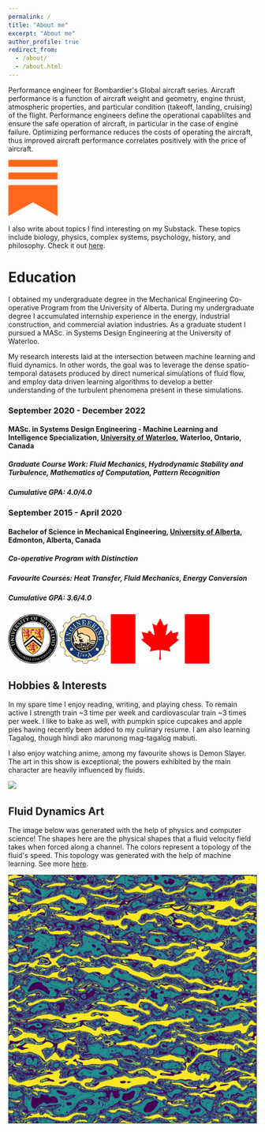 ```yaml
---
permalink: /
title: "About me"
excerpt: "About me"
author_profile: true
redirect_from: 
  - /about/
  - /about.html
---
```


Performance engineer for Bombardier's Global aircraft series. Aircraft performance is a function of aircraft weight and geometry, engine thrust, atmospheric properties, and particular condition (takeoff, landing, cruising) of the flight. Performance engineers define the operational capabliltes and ensure the safe operation of aircraft, in particular in the case of engine failure. Optimizing performance reduces the costs of operating the aircraft, thus improved aircraft performance correlates positively with the price of aircraft.

<img src="/images/substack-icon.png" alt="drawing" width="100"/>

I also write about topics I find interesting on my Substack. These topics include biology, physics, complex systems, psychology, history, and philosophy. Check it out [here](https://johnlyne.substack.com/).

Education
======
I obtained my undergraduate degree in the Mechanical Engineering Co-operative Program from the University of Alberta. During my undergraduate degree I accumulated internship experience in the energy, industrial construction, and commercial aviation industries. As a graduate student I pursued a MASc. in Systems Design Engineering at the University of Waterloo.

My research interests laid at the intersection between machine learning and fluid dynamics. In other words, the goal was to leverage the dense spatio-temporal datasets produced by direct numerical simulations of fluid flow, and employ data driven learning algorithms to develop a better understanding of the turbulent phenomena present in these simulations.

### September 2020 - December 2022

#### **MASc. in Systems Design Engineering - Machine Learning and Intelligence Specialization, [University of Waterloo](https://uwaterloo.ca/engineering/), Waterloo, Ontario, Canada** 
##### **Graduate Course Work: Fluid Mechanics, Hydrodynamic Stability and Turbulence, Mathematics of Computation, Pattern Recognition**

##### **Cumulative GPA: 4.0/4.0**

### September 2015 - April 2020

#### **Bachelor of Science in Mechanical Engineering, [University of Alberta](https://www.ualberta.ca/engineering/index.html), Edmonton, Alberta, Canada**

##### **Co-operative Program with Distinction**

##### Favourite Courses: Heat Transfer, Fluid Mechanics, Energy Conversion

##### **Cumulative GPA: 3.6/4.0**

<img src="/images/uwaterloo.png" alt="drawing" width="100"/>   <img src="/images/uofa.png" alt="drawing" width="100"/> <img src="/images/canada.png" alt="drawing" width="200"/>
 
Hobbies & Interests
---
In my spare time I enjoy reading, writing, and playing chess. To remain active I strength train ~3 time per week and cardiovascular train ~3 times per week. I like to bake as well, with pumpkin spice cupcakes and apple pies having recently been added to my culinary resume. I am also learning Tagalog, though hindi ako marunong mag-tagalog mabuti.


I also enjoy watching anime, among my favourite shows is Demon Slayer. The art in this show is exceptional; the powers exhibited by the main character are heavily influenced by fluids.

<img src="/images/ds_gif.gif">


Fluid Dynamics Art
---
The image below was generated with the help of physics and computer science! The shapes here are the physical shapes that a fluid velocity field takes when forced along a channel. The colors represent a topology of the fluid's speed. This topology was generated with the help of machine learning. See more [here](https://john-lyne.github.io/art/).

<img src="/images/som_data_transform2.png">
